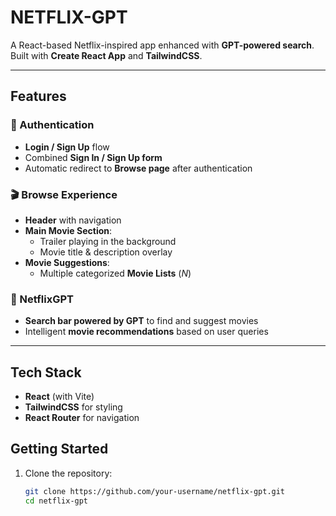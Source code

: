 # NETFLIX-GPT

A React-based Netflix-inspired app enhanced with **GPT-powered search**.  
Built with **Create React App** and **TailwindCSS**.

---

## Features

### 🔐 Authentication
- **Login / Sign Up** flow
- Combined **Sign In / Sign Up form**
- Automatic redirect to **Browse page** after authentication

### 🎬 Browse Experience
- **Header** with navigation
- **Main Movie Section**:
  - Trailer playing in the background
  - Movie title & description overlay
- **Movie Suggestions**:
  - Multiple categorized **Movie Lists** (*N*)

### 🤖 NetflixGPT
- **Search bar powered by GPT** to find and suggest movies
- Intelligent **movie recommendations** based on user queries

---

## Tech Stack
- **React** (with Vite)
- **TailwindCSS** for styling
- **React Router** for navigation

## Getting Started

1. Clone the repository:
   ```bash
   git clone https://github.com/your-username/netflix-gpt.git
   cd netflix-gpt